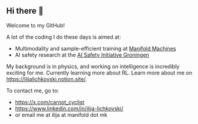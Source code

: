 ## Hi there 👋

Welcome to my GitHub!

A lot of the coding I do these days is aimed at:
- Multimodality and sample-efficient training at [Manifold Machines](https://manifold.mk/)
- AI safety research at the [AI Safety Initiative Groningen](https://www.aisig.org/)

My background is in physics, and working on intelligence is incredibly exciting for me. Currently learning more about RL. Learn more about me on https://ilijalichkovski.notion.site/.

To contact me, go to:
- https://x.com/carnot_cyclist
- https://www.linkedin.com/in/ilija-lichkovski/
- or email me at ilija at manifold dot mk



<!--
**ilijalichkovski/ilijalichkovski** is a ✨ _special_ ✨ repository because its `README.md` (this file) appears on your GitHub profile.

Here are some ideas to get you started:

- 🔭 I’m currently working on ...
- 🌱 I’m currently learning ...
- 👯 I’m looking to collaborate on ...
- 🤔 I’m looking for help with ...
- 💬 Ask me about ...
- 📫 How to reach me: ...
- 😄 Pronouns: ...
- ⚡ Fun fact: ...
-->

